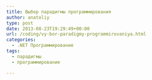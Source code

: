 ```yaml
---
title: Выбор парадигмы программирования
author: anatoliy
type: post
date: 2013-08-23T19:29:49+00:00
url: /coding/vy-bor-paradigmy-programmirovaniya.html
categories:
  - .NET Программирование
tags:
  - парадигмы
  - программирование

---
```

